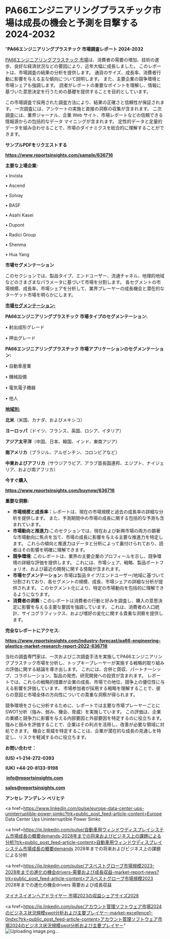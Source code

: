# PA66エンジニアリングプラスチック市場は成長の機会と予測を目撃する2024-2032

"<strong>PA66エンジニアリングプラスチック 市場調査レポート 2024-2032</strong>

<a href=https://www.reportsinsights.com/sample/636716>PA66エンジニアリングプラスチック 市場</a>は、消費者の需要の増加、技術の進歩、良好な経済状況などの要因により、近年大幅に成長しました。 このレポートは、市場調査の結果の分析を提供します。 通貨のサイズ、成長率、消費者行動に影響を与える主な傾向について説明します。 また、主要企業の競争環境と市場シェアも強調します。 読者がレポートの重要なポイントを理解し、情報に基づいた意思決定を行うための基礎を提供することを目的としています。

この市場調査で採用された調査方法により、結果の正確さと信頼性が保証されます。 一次調査には、アンケートの実施と直接の洞察の収集が含まれます。 二次調査には、業界ジャーナル、企業 Web サイト、市場レポートなどの信頼できる情報源からの包括的なデータ マイニングが含まれます。 定性的データと定量的データを組み合わせることで、市場のダイナミクスを総合的に理解することができます。

<strong><b>サンプルPDFをリクエストする</b></strong>

<a href=https://www.reportsinsights.com/sample/636716><strong><u>https://www.reportsinsights.com/sample/636716</u></strong></a>

<strong>主要な上場企業:</strong>

• Invista

• Ascend

• Solvay

• BASF

• Asahi Kasei

• Dupont

• Radici Group

• Shenma

• Hua Yang

<strong>市場セグメンテーション</strong>

このセクションでは、製品タイプ、エンドユーザー、流通チャネル、地理的地域などのさまざまなパラメータに基づいて市場を分割します。 各セグメントの市場規模、成長率、市場シェアを分析して、業界プレーヤーの成長機会と潜在的なターゲット市場を明らかにします。

<strong><u>市場セグメンテーション</u></strong><strong><u>:</u></strong>

<strong>PA66エンジニアリングプラスチック 市場タイプのセグメンテーション:</strong>

• 射出成形グレード

• 押出グレード

<strong>PA66エンジニアリングプラスチック 市場アプリケーションのセグメンテーション:</strong>

• 自動車産業

• 機械設備

• 電気電子機器

• 他人

<strong><u>地域別</u></strong><strong><u>:</u></strong>

<strong>北米</strong>（米国、カナダ、およびメキシコ）

<strong>ヨーロッパ</strong>（ドイツ、フランス、英国、ロシア、イタリア）

<strong>アジア太平洋</strong>（中国、日本、韓国、インド、東南アジア）

<strong>南アメリカ</strong>（ブラジル、アルゼンチン、コロンビアなど）

<strong>中東およびアフリカ</strong>（サウジアラビア、アラブ首長国連邦、エジプト、ナイジェリア、および南アフリカ）

<strong>今すぐ購入</strong>

<a href=https://www.reportsinsights.com/buynow/636716><strong><u>https://www.reportsinsights.com/buynow/636716</u></strong></a>

<strong>重要な洞察:</strong>
<ul>
  <li><strong>市場規模と成長率：</strong>レポートは、現在の市場規模と過去の成長率の詳細な分析を提供します。 また、予測期間中の市場の成長に関する包括的な予測も含まれています。</li>
  <li><strong>市場動向と推進力:</strong>このセクションでは、現在および新興市場の両方の顕著な市場動向に焦点を当て、市場の成長に影響を与える主要な推進力を特定します。 これらの傾向と推進力はデータと分析によって裏付けられており、読者はその影響を明確に理解できます。</li>
  <li><strong>競争環境</strong>: このレポートは、業界の主要企業のプロフィールを示し、競争環境の詳細な評価を提供します。 これには、市場シェア、戦略、製品ポートフォリオ、および最近の開発に関する情報が含まれます。</li>
  <li><strong>市場セグメンテーション: </strong>市場は製品タイプ/エンドユーザー/地域に基づいて分割されており、各セグメントの規模、成長、市場シェアの詳細な分析が提供されます。 このセグメント化により、特定の市場動向を包括的に理解できるようになります。</li>
  <li><strong>消費者の洞察 : </strong>このレポートは消費者の行動と好みを調査し、購入の意思決定に影響を与える主要な要因を強調しています。 これは、消費者の人口統計、サイコグラフィックス、および嗜好の変化に関する貴重な洞察を提供します。</li>
</ul>
<strong>完全なレポートにアクセス:</strong>

<a href=https://www.reportsinsights.com/industry-forecast/pa66-engineering-plastics-market-research-report-2022-636716><strong><u><b>https://www.reportsinsights.com/industry-forecast/pa66-engineering-plastics-market-research-report-2022-636716</b></u></strong></a>

当社の調査専門家は、一次および二次調査手法を実施してPA66エンジニアリングプラスチック市場を分析し、トップキープレーヤーが実施する戦略的取り組みの評価に関する結論を導き出します。 これには、合併と買収、パートナーシップ、コラボレーション、製品の発売、研究開発への投資が含まれます。 レポートでは、これらの戦略的措置が企業の成長、市場での地位、競争上の優位性に与える影響を評価しています。 市場参加者が採用する戦略を理解することで、彼らの意図と市場全体の方向性についての貴重な洞察が得られます。

競争環境をさらに分析するために、レポートでは主要な市場プレーヤーごとにSWOT分析（強み、弱み、機会、脅威）を実施しています。 この評価は、企業の業績と競争力に影響を与える内部要因と外部要因を特定するのに役立ちます。 強みと弱みを評価することで、企業はその利点を活用し、改善が必要な領域に対処できます。 機会と脅威を特定することは、企業が潜在的な成長の見通しを特定し、リスクを軽減するのに役立ちます。

<strong>お問い合わせ：</strong>

<strong>(US) +1-214-272-0393</strong>

<strong>(UK) +44-20-8133-9198</strong>

<strong> </strong><a href=info@reportsinsights.com><strong><u>info@reportsinsights.com</u></strong></a>

<a href=sales@reportsinsights.com><strong><u>sales@reportsinsights.com</u></strong></a>

<strong>アンセレ アンデレン ベリヒテ</strong>

<a href=https://www.linkedin.com/pulse/europe-data-center-ups-uninterruptible-power-simkc?trk=public_post_feed-article-content>Europe Data Center Ups Uninterruptible Power Simkc</a>

<a href=https://jp.linkedin.com/pulse/自動車用ウィンドウディスプレイシステム市場成長の概要demands-2028年までの将来およびビジネス上の課題による分析?trk=public_post_feed-article-content>自動車用ウィンドウディスプレイシステム市場成長の概要demands 2028年までの将来およびビジネス上の課題による分析</a>

<a href=https://jp.linkedin.com/pulse/アスベストグローブ市場規模2023-2028年までの進化の機会drivers-需要および成長収益-market-report-news?trk=public_post_feed-article-content>アスベストグローブ市場規模2023 2028年までの進化の機会drivers 需要および成長収益</a>

<a href=https://www.linkedin.com/pulse/マイナスイオンヘアドライヤー-市場2023の収益シェアサイズ2028-reportsinsights-pvt-ltd/>マイナスイオンヘアドライヤー 市場2023の収益シェアサイズ2028</a>

<a href=https://jp.linkedin.com/pulse/アカウント管理ソフトウェア市場2024のビジネス状況規模swot分析および主要プレイヤー-market-excellence1-0ndxc?trk=public_post_feed-article-content>アカウント管理ソフトウェア市場2024のビジネス状況規模swot分析および主要プレイヤー</a>"
![Uploading image.png…]()
